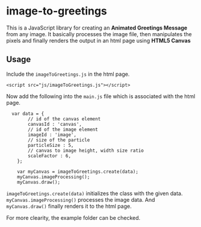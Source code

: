 image-to-greetings
==================

This is a JavaScript library for creating an **Animated Greetings Message** from any image.
It basically processes the image file, then manipulates the pixels and finally renders the output
in an html page using **HTML5 Canvas**

Usage
-----

Include the `imageToGreetings.js` in the html page.

```
<script src="js/imageToGreetings.js"></script>
```

Now add the following into the `main.js` file which is associated with the html page.

```
  var data = {
		// id of the canvas element
		canvasId : 'canvas',
		// id of the image element
		imageId : 'image',
		// size of the particle
		particleSize : 5,
		// canvas to image height, width size ratio
		scaleFactor : 6,
	};

	var myCanvas = imageToGreetings.create(data);
	myCanvas.imageProcessing();
	myCanvas.draw();
```

`imageToGreetings.create(data)` initializes the class with the given data.
`myCanvas.imageProcessing()` processes the image data.
And `myCanvas.draw()` finally renders it to the html page.

For more clearity, the example folder can be checked.
    
